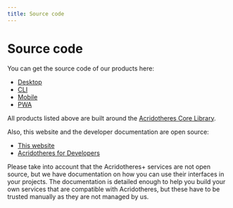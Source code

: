 ```yaml
---
title: Source code
---
```


# Source code

You can get the source code of our products here:

- [Desktop](https://github.com/acridotheres/acridotheres)
- [CLI](https://github.com/acridotheres/cli)
- [Mobile](https://github.com/acridotheres/mobile)
- [PWA](https://github.com/acridotheres/web)

All products listed above are built around the [Acridotheres Core Library](https://github.com/acridotheres/core).

Also, this website and the developer documentation are open source:

- [This website](https://github.com/acridotheres/website)
- [Acridotheres for Developers](https://github.com/acridotheres/developers)

Please take into account that the Acridotheres+ services are not open source, but we have documentation on how you can use their interfaces in your projects.
The documentation is detailed enough to help you build your own services that are compatible with Acridotheres, but these have to be trusted manually as they are not managed by us.
